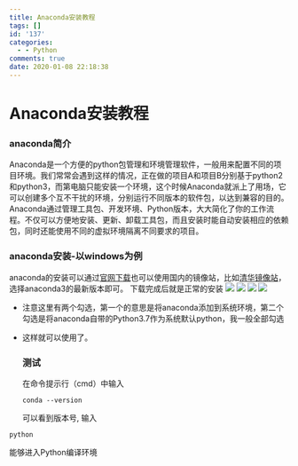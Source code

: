 ```yaml
---
title: Anaconda安装教程
tags: []
id: '137'
categories:
  - - Python
comments: true
date: 2020-01-08 22:18:38
---
```


# Anaconda安装教程

### anaconda简介

Anaconda是一个方便的python包管理和环境管理软件，一般用来配置不同的项目环境。我们常常会遇到这样的情况，正在做的项目A和项目B分别基于python2和python3，而第电脑只能安装一个环境，这个时候Anaconda就派上了用场，它可以创建多个互不干扰的环境，分别运行不同版本的软件包，以达到兼容的目的。 Anaconda通过管理工具包、开发环境、Python版本，大大简化了你的工作流程。不仅可以方便地安装、更新、卸载工具包，而且安装时能自动安装相应的依赖包，同时还能使用不同的虚拟环境隔离不同要求的项目。

### anaconda安装-以windows为例

anaconda的安装可以通过[官网下载](https://www.anaconda.com/distribution/)也可以使用国内的镜像站，比如[清华镜像站](https://mirrors.tuna.tsinghua.edu.cn/anaconda/archive/)，选择anaconda3的最新版本即可。 下载完成后就是正常的安装 ![](https://img.how1e.com/16311033266533.jpg) ![](https://img.how1e.com/16311033266555.jpg) ![](https://img.how1e.com/16311033266572.jpg) ![](https://img.how1e.com/16311033266591.jpg)

*   注意这里有两个勾选，第一个的意思是将anaconda添加到系统环境，第二个勾选是将anaconda自带的Python3.7作为系统默认python，我一般全部勾选
*   这样就可以使用了。
    
    ### 测试
    
    在命令提示行（cmd）中输入
    
    ```
    conda --version
    ```
    
    可以看到版本号, 输入
    

```
python
```

能够进入Python编译环境